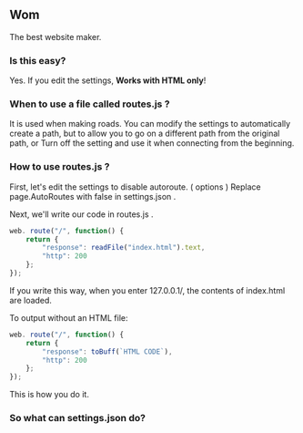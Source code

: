 ## Wom
The best website maker.

### Is this easy?
Yes. If you edit the settings,
**Works with HTML only**!

### When to use a file called routes.js ?
It is used when making roads.
You can modify the settings to automatically create a path, but
to allow you to go on a different path from the original path, or
Turn off the setting and use it when connecting from the beginning.

### How to use routes.js ?
First, let's edit the settings to disable autoroute. ( options )
Replace page.AutoRoutes with false in settings.json .

Next, we'll write our code in routes.js .
```javascript
web. route("/", function() {
    return {
        "response": readFile("index.html").text,
        "http": 200
    };
});
```

If you write this way, when you enter 127.0.0.1/, the contents of index.html are loaded.

To output without an HTML file:
```javascript
web. route("/", function() {
    return {
        "response": toBuff(`HTML CODE`),
        "http": 200
    };
});
```
This is how you do it.

### So what can settings.json do?

